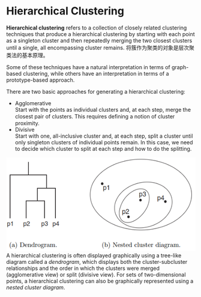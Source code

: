 # Hierarchical Clustering
**Hierarchical clustering** refers to a collection of closely related clustering techniques that produce a hierarchical clustering by starting with each point as a singleton cluster and then repeatedly merging the two closest clusters until a single, all encompassing cluster remains. 将簇作为聚类的对象是层次聚类法的基本原理。

Some of these techniques have a natural interpretation in terms of graph-based clustering, while others have an interpretation in terms of a prototype-based approach.

There are two basic approaches for generating a hierarchical clustering:
- Agglomerative  
  Start with the points as individual clusters and, at each step, merge the closest pair of clusters. This requires deﬁning a notion of cluster proximity.
- Divisive  
  Start with one, all-inclusive cluster and, at each step, split a cluster until only singleton clusters of individual points remain. In this case, we need to decide which cluster to split at each step and how to do the splitting.

![|400](images/Figures.png)  
A hierarchical clustering is often displayed graphically using a tree-like diagram called a *dendrogram*, which displays both the cluster-subcluster relationships and the order in which the clusters were merged (agglomerative view) or split (divisive view). For sets of two-dimensional points, a hierarchical clustering can also be graphically represented using a *nested cluster diagram*.